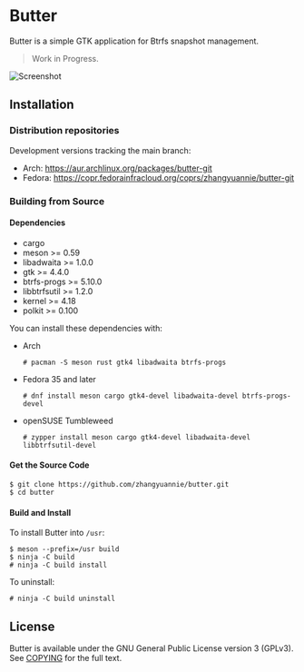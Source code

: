 # Butter

Butter is a simple GTK application for Btrfs snapshot management.

> Work in Progress.

![Screenshot](https://znie.org/images/butter/screenshot.png)

## Installation

### Distribution repositories

Development versions tracking the main branch:

- Arch: https://aur.archlinux.org/packages/butter-git
- Fedora: https://copr.fedorainfracloud.org/coprs/zhangyuannie/butter-git

### Building from Source

#### Dependencies

- cargo
- meson >= 0.59
- libadwaita >= 1.0.0
- gtk >= 4.4.0
- btrfs-progs >= 5.10.0
- libbtrfsutil >= 1.2.0
- kernel >= 4.18
- polkit >= 0.100

You can install these dependencies with:

- Arch
  ```
  # pacman -S meson rust gtk4 libadwaita btrfs-progs
  ```

- Fedora 35 and later

  ```
  # dnf install meson cargo gtk4-devel libadwaita-devel btrfs-progs-devel
  ```

- openSUSE Tumbleweed

  ```
  # zypper install meson cargo gtk4-devel libadwaita-devel libbtrfsutil-devel
  ```

#### Get the Source Code

```
$ git clone https://github.com/zhangyuannie/butter.git
$ cd butter
```

#### Build and Install

To install Butter into `/usr`:

```
$ meson --prefix=/usr build
$ ninja -C build
# ninja -C build install
```

To uninstall:

```
# ninja -C build uninstall
```

## License

Butter is available under the GNU General Public License version 3 (GPLv3). See [COPYING](COPYING) for the full text.
